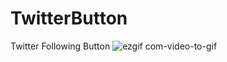 # TwitterButton
Twitter Following Button
![ezgif com-video-to-gif](https://github.com/Umit-Yilmaz/TwitterButton/assets/143559577/bb68bc39-08ea-4f7c-bfa3-70053ae331cc)
